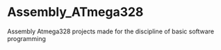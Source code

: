 # Assembly_ATmega328
Assembly Atmega328 projects made for the discipline of basic software programming
